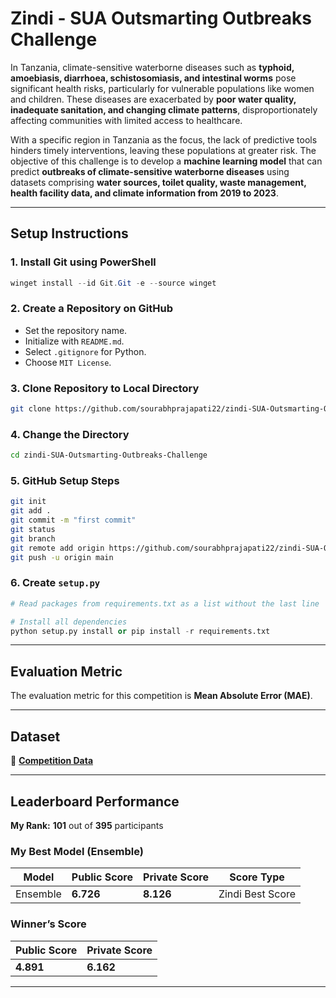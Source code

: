 # **Zindi - SUA Outsmarting Outbreaks Challenge**

In Tanzania, climate-sensitive waterborne diseases such as **typhoid, amoebiasis, diarrhoea, schistosomiasis, and intestinal worms** pose significant health risks, particularly for vulnerable populations like women and children. These diseases are exacerbated by **poor water quality, inadequate sanitation, and changing climate patterns**, disproportionately affecting communities with limited access to healthcare.

With a specific region in Tanzania as the focus, the lack of predictive tools hinders timely interventions, leaving these populations at greater risk. The objective of this challenge is to develop a **machine learning model** that can predict **outbreaks of climate-sensitive waterborne diseases** using datasets comprising **water sources, toilet quality, waste management, health facility data, and climate information from 2019 to 2023**.

---

## **Setup Instructions**

### **1. Install Git using PowerShell**
```powershell
winget install --id Git.Git -e --source winget
```

### **2. Create a Repository on GitHub**
- Set the repository name.
- Initialize with `README.md`.
- Select `.gitignore` for Python.
- Choose `MIT License`.

### **3. Clone Repository to Local Directory**
```sh
git clone https://github.com/sourabhprajapati22/zindi-SUA-Outsmarting-Outbreaks-Challenge.git
```

### **4. Change the Directory**
```sh
cd zindi-SUA-Outsmarting-Outbreaks-Challenge
```

### **5. GitHub Setup Steps**
```sh
git init
git add .
git commit -m "first commit"
git status
git branch
git remote add origin https://github.com/sourabhprajapati22/zindi-SUA-Outsmarting-Outbreaks-Challenge.git
git push -u origin main
```

### **6. Create `setup.py`**

```python
# Read packages from requirements.txt as a list without the last line '-e .'

# Install all dependencies
python setup.py install or pip install -r requirements.txt
```

---

## **Evaluation Metric**
The evaluation metric for this competition is **Mean Absolute Error (MAE)**.

---

## **Dataset**
📌 **[Competition Data](https://zindi.africa/competitions/outsmarting-outbreaks-challenge/data)**

---

## **Leaderboard Performance**
**My Rank:** **101** out of **395** participants

### **My Best Model (Ensemble)**
| Model | Public Score | Private Score | Score Type |
| --- | --- | --- | --- |
| Ensemble | **6.726** | **8.126** | Zindi Best Score |

### **Winner’s Score**
| Public Score | Private Score |
| --- | --- |
| **4.891** | **6.162** |

---


   
